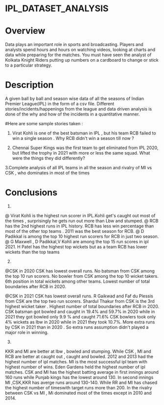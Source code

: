 # IPL_DATASET_ANALYSIS
# Overview
Data plays an important role in sports and broadcasting. Players and analysts
spend hours and hours on watching videos, looking at charts and data while
preparing for the matches. You must have seen the analyst of Kolkata Knight
Riders putting up numbers on a cardboard to change or stick to a particular
strategy.
# Description 
A given ball by ball and season wise data of all the seasons of Indian Premier League(IPL) in the form of a csv file. Different stories/incidents/happenings from the league and data driven analysis is done of the why and how of the incidents in a quantitative manner.

#Here are some sample stories taken :
1. Virat Kohli is one of the best batsman in IPL , but his team RCB failed to win a single season . Why RCB didn't win a season till now ?

2. Chennai Super Kings was the first team to get eliminated from IPL 2020, but lifted the trophy in 2021 with more or less the same squad. What were the things they did differently?

 3.Complete analysis of all IPL teams in all the season and rivalry of MI vs CSK , who dominates in most of the times

# Conclusions 
1.
@ Virat Kohli is the highest run scorer in IPL.Kohli get's caught out most of the times , surprisingly he gets run out more than Lbw and stumped.
@ RCB has the 2nd highest runs in IPL history. RCB has less win percentage than most of the other top teams . 2011 was the best season for RCB.
@ D Padikkal is among the top 10 highest run scorers for RCB in just two season.
@ G Maxwell , D Padikkal,V Kohli are among the top 15 run scores in ipl 2021. H Patel has the highest top wickets but as a team RCB has lower wickets than the top teams

2.
@CSK in 2020
CSK has lowest overall runs.
No batsman from CSK among the top 10 run scorers.
No bowler from CSK among the top 10 wicket takers. 6th
position in total wickets among other teams.
Lowest number of total boundaries after RCB in 2020.

@CSK in 2021
CSK has lowest overall runs.
R Gaikwad and Faf du Plessis from CSK are the top two run scorers.
Shardul Thakur from CSK is the 3rd highest wicket taker .
Highest number of total boundaries after RCB in 2020.
CSK batsman got bowled and caught in 19.4% and 59.7% in 2020 while in 2021 they got bowled only 9.9 % and caught 71.6%
CSK bowlers took only 4% wickets as lbw in 2020 while in 2021 they took 10.7%.
More extra runs by CSK in 2021 than in 2020 . So extra runs assumption didn't played a major role in winning.

3.
KKR and MI are better at lbw , bowled and stumping. While CSK , MI and RCB are better at caught out , caught and bowled.
2012 and 2013 had the highest number of ipl matches.
MI is the most successful ipl team with highest number of wins.
Eden Gardens held the highest number of ipl matches.
CSK and MI has the highest batting average in first innings around 160 runs while Punjab kings has the lowest around 130.
In second innings MI ,CSK,KKR has averge runs around 130-140. While RR and MI has chased the highest number of timeswith target runs more than 200.
In the rivalry between CSK vs MI , Mi dominated most of the times except in 2010 and 2014.
